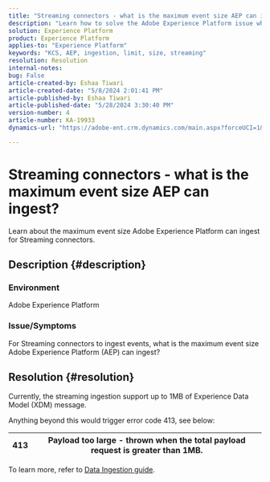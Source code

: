```yaml
---
title: "Streaming connectors - what is the maximum event size AEP can ingest?"
description: "Learn how to solve the Adobe Experience Platform issue where the streaming ingestion support up to 1MB of Experience Data Model message."
solution: Experience Platform
product: Experience Platform
applies-to: "Experience Platform"
keywords: "KCS, AEP, ingestion, limit, size, streaming"
resolution: Resolution
internal-notes: 
bug: False
article-created-by: Eshaa Tiwari
article-created-date: "5/8/2024 2:01:41 PM"
article-published-by: Eshaa Tiwari
article-published-date: "5/28/2024 3:30:40 PM"
version-number: 4
article-number: KA-19933
dynamics-url: "https://adobe-ent.crm.dynamics.com/main.aspx?forceUCI=1&pagetype=entityrecord&etn=knowledgearticle&id=0775917c-430d-ef11-9f8a-6045bd006793"

---
```

# Streaming connectors - what is the maximum event size AEP can ingest?


Learn about the maximum event size Adobe Experience Platform can ingest for Streaming connectors.

## Description {#description}


### <b>Environment</b>

Adobe Experience Platform

### <b>Issue/Symptoms</b>

For Streaming connectors to ingest events, what is the maximum event size Adobe Experience Platform (AEP) can ingest?


## Resolution {#resolution}


Currently, the streaming ingestion support up to 1MB of Experience Data Model (XDM) message.

Anything beyond this would trigger error code 413, see below:




| 413 | Payload too large - thrown when the total payload request is greater than 1MB. |
| --- | --- |




To learn more, refer to [Data Ingestion guide](https://experienceleague.adobe.com/en/docs/experience-platform/ingestion/tutorials/streaming-multiple-messages).
